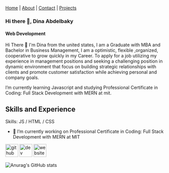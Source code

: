 [Home](README.md) | [About](README.md) | [Contact](contact.md) | [Projects](projects.md) 
### Hi there 👋, Dina Abdelbaky
#### Web Development 
Hi There 👋 I'm Dina from the united states, I am a Graduate with MBA and Bachelor in Business Management, I am a optimistic, flexible ,organized, cooperative to grow quickly in my Career. To apply for a job utilizing my experience in management positions and seeking a challenging position in dynamic environment that focus on building strategic relationships with clients and promote customer satisfaction while achieving personal and company goals.

I’m currently learning Javascript and studying Professional Certificate in Coding: Full Stack Development with MERN at mit.
## Skills and Experience 
Skills: JS / HTML / CSS

- 🔭 I’m currently working on Professional Certificate in Coding: Full Stack Development with MERN at MIT 

[<img src='https://cdn.jsdelivr.net/npm/simple-icons@3.0.1/icons/github.svg' alt='github' height='40'>](https://github.com/blazedina)  [<img src='https://cdn.jsdelivr.net/npm/simple-icons@3.0.1/icons/dev-dot-to.svg' alt='dev' height='40'>](https://dev.to/blazedina)  [<img src='https://cdn.jsdelivr.net/npm/simple-icons@3.0.1/icons/icloud.svg' alt='website' height='40'>](https://github.com/blazedina/blazedina)  

![Anurag's GitHub stats](https://github-readme-stats.vercel.app/api?username=blazedina&theme=dark&show_icons=true)

